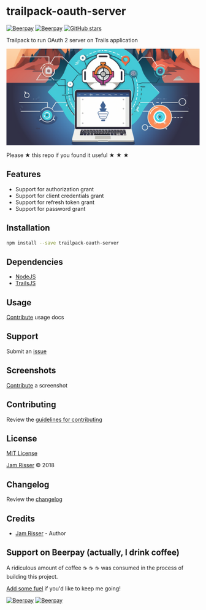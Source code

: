 # trailpack-oauth-server

[![Beerpay](https://beerpay.io/jamrizzi/trailpack-oauth-server/badge.svg?style=beer-square)](https://beerpay.io/jamrizzi/trailpack-oauth-server)
[![Beerpay](https://beerpay.io/jamrizzi/trailpack-oauth-server/make-wish.svg?style=flat-square)](https://beerpay.io/jamrizzi/trailpack-oauth-server?focus=wish)
[![GitHub stars](https://img.shields.io/github/stars/jamrizzi/trailpack-oauth-server.svg?style=social&label=Stars)](https://github.com/jamrizzi/trailpack-oauth-server)

Trailpack to run OAuth 2 server on Trails application

![](assets/trailpack-oauth-server.png)

Please &#9733; this repo if you found it useful &#9733; &#9733; &#9733;


## Features

* Support for authorization grant
* Support for client credentials grant
* Support for refresh token grant
* Support for password grant


## Installation

```sh
npm install --save trailpack-oauth-server
```


## Dependencies

* [NodeJS](https://nodejs.org)
* [TrailsJS](https://trailsjs.io)


## Usage

[Contribute](https://github.com/jamrizzi/trailpack-oauth-server/blob/master/CONTRIBUTING.md) usage docs


## Support

Submit an [issue](https://github.com/jamrizzi/trailpack-oauth-server/issues/new)


## Screenshots

[Contribute](https://github.com/jamrizzi/trailpack-oauth-server/blob/master/CONTRIBUTING.md) a screenshot


## Contributing

Review the [guidelines for contributing](https://github.com/jamrizzi/trailpack-oauth-server/blob/master/CONTRIBUTING.md)


## License

[MIT License](https://github.com/jamrizzi/trailpack-oauth-server/blob/master/LICENSE)

[Jam Risser](https://jam.jamrizzi.com) &copy; 2018


## Changelog

Review the [changelog](https://github.com/jamrizzi/trailpack-oauth-server/blob/master/CHANGELOG.md)


## Credits

* [Jam Risser](https://jam.jamrizzi.com) - Author


## Support on Beerpay (actually, I drink coffee)

A ridiculous amount of coffee :coffee: :coffee: :coffee: was consumed in the process of building this project.

[Add some fuel](https://beerpay.io/jamrizzi/trailpack-oauth-server) if you'd like to keep me going!

[![Beerpay](https://beerpay.io/jamrizzi/trailpack-oauth-server/badge.svg?style=beer-square)](https://beerpay.io/jamrizzi/trailpack-oauth-server)
[![Beerpay](https://beerpay.io/jamrizzi/trailpack-oauth-server/make-wish.svg?style=flat-square)](https://beerpay.io/jamrizzi/trailpack-oauth-server?focus=wish)
